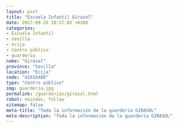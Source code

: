 ```yaml
---
layout: post
title: "Escuela Infantil Girasol"
date: 2017-09-20 20:57:05 +0200
categories:
- Escuela Infantil
- sevilla
- ecija
- Centro público
- guarderia
name: "Girasol"
province: "Sevilla"
location: "Ecija"
code: "41016486"
type: "Centro público"
img: guarderia.jpg
permalink: /guarderias/girasol.html
robot: noindex, follow
sitemap: false
meta-title: "Toda la información de la guardería GIRASOL"
meta-description: "Toda la información de la guardería GIRASOL"
---
```

